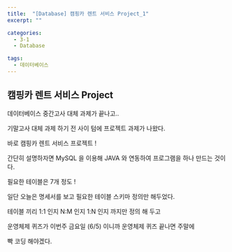```yaml
---
title:  "[Database] 캠핑카 렌트 서비스 Project_1"
excerpt: ""

categories:
  - 3-1
  - Database

tags:
  - 데이터베이스
---
```


## 캠핑카 렌트 서비스 Project

데이터베이스 중간고사 대체 과제가 끝나고..

기말고사 대체 과제 하기 전 사이 텀에 프로젝트 과제가 나왔다.

바로 캠핑카 렌트 서비스 프로젝트 !

간단히 설명하자면 MySQL 을 이용해 JAVA 와 연동하여 프로그램을 하나 만드는 것이다.

필요한 테이블은 7개 정도 !

일단 오늘은 명세서를 보고 필요한 테이블 스키마 정의만 해두었다.

테이블 끼리 1:1 인지 N:M 인지 1:N 인지 까지만 정의 해 두고

운영체제 퀴즈가 이번주 금요일 (6/5) 이니까 운영체제 퀴즈 끝나면 주말에

빡 코딩 해야겠다.